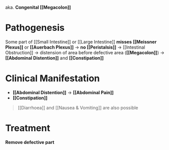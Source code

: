 aka. **Congenital [[Megacolon]]**

# Pathogenesis
Some part of [[Small Intestine]] or [[Large Intestine]] **misses** **[[Meissner Plexus]]** or **[[Auerbach Plexus]]** -> **no [[Peristalsis]]** -> [[Intestinal Obstruction]] -> distension of area before defective area (**[[Megacolon]]**) -> **[[Abdominal Distention]]** and **[[Constipation]]**

# Clinical Manifestation
- **[[Abdominal Distention]]** -> **[[Abdominal Pain]]**
- **[[Constipation]]**
> [[Diarrhoea]] and [[Nausea & Vomiting]] are also possible

# Treatment
**Remove defective part**